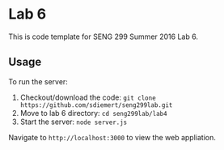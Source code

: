 # Lab 6

This is code template for SENG 299 Summer 2016 Lab 6. 

## Usage

To run the server: 

1. Checkout/download the code: `git clone https://github.com/sdiemert/seng299lab.git`
2. Move to lab 6 directory: `cd seng299lab/lab4`
3. Start the server: `node server.js`

Navigate to `http://localhost:3000` to view the web appliation.
